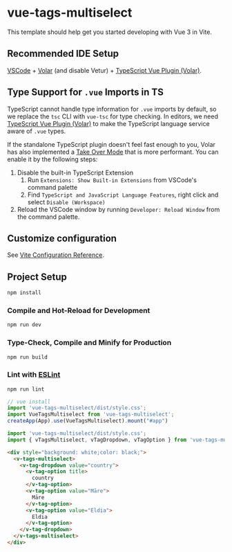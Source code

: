 # vue-tags-multiselect

This template should help get you started developing with Vue 3 in Vite.

## Recommended IDE Setup

[VSCode](https://code.visualstudio.com/) + [Volar](https://marketplace.visualstudio.com/items?itemName=Vue.volar) (and disable Vetur) + [TypeScript Vue Plugin (Volar)](https://marketplace.visualstudio.com/items?itemName=Vue.vscode-typescript-vue-plugin).

## Type Support for `.vue` Imports in TS

TypeScript cannot handle type information for `.vue` imports by default, so we replace the `tsc` CLI with `vue-tsc` for type checking. In editors, we need [TypeScript Vue Plugin (Volar)](https://marketplace.visualstudio.com/items?itemName=Vue.vscode-typescript-vue-plugin) to make the TypeScript language service aware of `.vue` types.

If the standalone TypeScript plugin doesn't feel fast enough to you, Volar has also implemented a [Take Over Mode](https://github.com/johnsoncodehk/volar/discussions/471#discussioncomment-1361669) that is more performant. You can enable it by the following steps:

1. Disable the built-in TypeScript Extension
    1) Run `Extensions: Show Built-in Extensions` from VSCode's command palette
    2) Find `TypeScript and JavaScript Language Features`, right click and select `Disable (Workspace)`
2. Reload the VSCode window by running `Developer: Reload Window` from the command palette.

## Customize configuration

See [Vite Configuration Reference](https://vitejs.dev/config/).

## Project Setup

```sh
npm install
```

### Compile and Hot-Reload for Development

```sh
npm run dev
```

### Type-Check, Compile and Minify for Production

```sh
npm run build
```

### Lint with [ESLint](https://eslint.org/)

```sh
npm run lint
```

```js
// vue install
import 'vue-tags-multiselect/dist/style.css';
import VueTagsMultiselect from 'vue-tags-multiselect';
createApp(App).use(VueTagsMultiselect).mount("#app")
```

```js
import 'vue-tags-multiselect/dist/style.css';
import { vTagsMultiselect, vTagDropdown, vTagOption } from 'vue-tags-multiselect'
```
```html
<div style="background: white;color: black;">
  <v-tags-multiselect>
    <v-tag-dropdown value="country">
      <v-tag-option title>
        country
      </v-tag-option>
      <v-tag-option value="Māre">
        Māre
      </v-tag-option>
      <v-tag-option value="Eldia">
        Eldia
      </v-tag-option>
    </v-tag-dropdown>
  </v-tags-multiselect>
</div>
```
